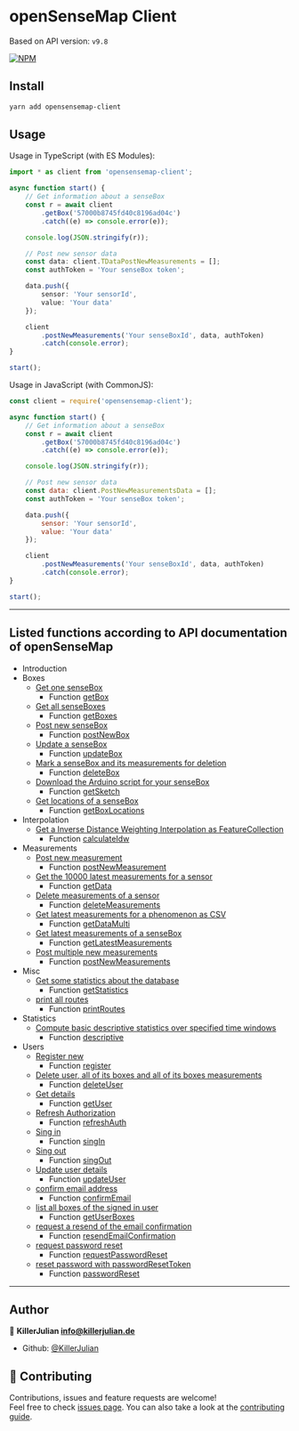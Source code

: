 # openSenseMap Client

Based on API version: `v9.8`

[![NPM](https://nodei.co/npm/opensensemap-client.png)](https://npmjs.org/package/opensensemap-client)

## Install

```sh
yarn add opensensemap-client
```

## Usage

Usage in TypeScript (with ES Modules):

```typescript
import * as client from 'opensensemap-client';

async function start() {
	// Get information about a senseBox
	const r = await client
		.getBox('57000b8745fd40c8196ad04c')
		.catch((e) => console.error(e));

	console.log(JSON.stringify(r));

	// Post new sensor data
	const data: client.TDataPostNewMeasurements = [];
	const authToken = 'Your senseBox token';

	data.push({
		sensor: 'Your sensorId',
		value: 'Your data'
	});

	client
		.postNewMeasurements('Your senseBoxId', data, authToken)
		.catch(console.error);
}

start();
```

Usage in JavaScript (with CommonJS):

```js
const client = require('opensensemap-client');

async function start() {
	// Get information about a senseBox
	const r = await client
		.getBox('57000b8745fd40c8196ad04c')
		.catch((e) => console.error(e));

	console.log(JSON.stringify(r));

	// Post new sensor data
	const data: client.PostNewMeasurementsData = [];
	const authToken = 'Your senseBox token';

	data.push({
		sensor: 'Your sensorId',
		value: 'Your data'
	});

	client
		.postNewMeasurements('Your senseBoxId', data, authToken)
		.catch(console.error);
}

start();
```

---

## Listed functions according to API documentation of openSenseMap

- Introduction
- Boxes
	- [Get one senseBox](https://docs.opensensemap.org/#api-Boxes-getBox)
		- Function [getBox](https://killerjulian.github.io/opensensemap-client/modules.html#getBox)
	- [Get all senseBoxes](https://docs.opensensemap.org/#api-Boxes-getBoxes)
		- Function [getBoxes](https://killerjulian.github.io/opensensemap-client/modules.html#getBoxes)
	- [Post new senseBox](https://docs.opensensemap.org/#api-Boxes-postNewBox)
		- Function [postNewBox](https://killerjulian.github.io/opensensemap-client/modules.html#postNewBox)
	- [Update a senseBox](https://docs.opensensemap.org/#api-Boxes-updateBox)
		- Function [updateBox](https://killerjulian.github.io/opensensemap-client/modules.html#updateBox)
	- [Mark a senseBox and its measurements for deletion](https://docs.opensensemap.org/#api-Boxes-deleteBox)
		- Function [deleteBox](https://killerjulian.github.io/opensensemap-client/modules.html#deleteBox)
	- [Download the Arduino script for your senseBox](https://docs.opensensemap.org/#api-Boxes-getSketch)
		- Function [getSketch](https://killerjulian.github.io/opensensemap-client/modules.html#getSketch)
	- [Get locations of a senseBox](https://docs.opensensemap.org/#api-Boxes-getBoxLocations)
		- Function [getBoxLocations](https://killerjulian.github.io/opensensemap-client/modules.html#getBoxLocations)
- Interpolation
	- [Get a Inverse Distance Weighting Interpolation as FeatureCollection](https://docs.opensensemap.org/#api-Interpolation-calculateIdw)
		- Function [calculateIdw](https://killerjulian.github.io/opensensemap-client/modules.html#calculateIdw)
- Measurements
	- [Post new measurement](https://docs.opensensemap.org/#api-Measurements-postNewMeasurement)
		- Function [postNewMeasurement](https://killerjulian.github.io/opensensemap-client/modules.html#postNewMeasurement)
	- [Get the 10000 latest measurements for a sensor](https://docs.opensensemap.org/#api-Measurements-getData)
		- Function [getData](https://killerjulian.github.io/opensensemap-client/modules.html#getData)
	- [Delete measurements of a sensor](https://docs.opensensemap.org/#api-Measurements-deleteMeasurements)
		- Function [deleteMeasurements](https://killerjulian.github.io/opensensemap-client/modules.html#deleteMeasurements)
	- [Get latest measurements for a phenomenon as CSV](https://docs.opensensemap.org/#api-Measurements-getDataMulti)
		- Function [getDataMulti](https://killerjulian.github.io/opensensemap-client/modules.html#getDataMulti)
	- [Get latest measurements of a senseBox](https://docs.opensensemap.org/#api-Measurements-getLatestMeasurements)
		- Function [getLatestMeasurements](https://killerjulian.github.io/opensensemap-client/modules.html#getLatestMeasurements)
	- [Post multiple new measurements](https://docs.opensensemap.org/#api-Measurements-postNewMeasurements)
		- Function [postNewMeasurements](https://killerjulian.github.io/opensensemap-client/modules.html#postNewMeasurements)
- Misc
	- [Get some statistics about the database](https://docs.opensensemap.org/#api-Misc-getStatistics)
		- Function [getStatistics](https://killerjulian.github.io/opensensemap-client/modules.html#getStatistics)
	- [print all routes](https://docs.opensensemap.org/#api-Misc-printRoutes)
		- Function [printRoutes](https://killerjulian.github.io/opensensemap-client/modules.html#printRoutes)
- Statistics
	- [Compute basic descriptive statistics over specified time windows](https://docs.opensensemap.org/#api-Statistics-descriptive)
		- Function [descriptive](https://killerjulian.github.io/opensensemap-client/modules.html#descriptive)
- Users
	- [Register new](https://docs.opensensemap.org/#api-Users-register)
		- Function [register](https://killerjulian.github.io/opensensemap-client/modules.html#register)
	- [Delete user, all of its boxes and all of its boxes measurements](https://docs.opensensemap.org/#api-Users-deleteUser)
		- Function [deleteUser](https://killerjulian.github.io/opensensemap-client/modules.html#deleteUser)
	- [Get details](https://docs.opensensemap.org/#api-Users-getUser)
		- Function [getUser](https://killerjulian.github.io/opensensemap-client/modules.html#getUser)
	- [Refresh Authorization](https://docs.opensensemap.org/#api-Users-refresh_auth)
		- Function [refreshAuth](https://killerjulian.github.io/opensensemap-client/modules.html#refreshAuth)
	- [Sing in](https://docs.opensensemap.org/#api-Users-sign_in)
		- Function [singIn](https://killerjulian.github.io/opensensemap-client/modules.html#singIn)
	- [Sing out](https://docs.opensensemap.org/#api-Users-sign_out)
		- Function [singOut](https://killerjulian.github.io/opensensemap-client/modules.html#singOut)
	- [Update user details](https://docs.opensensemap.org/#api-Users-updateUser)
		- Function [updateUser](https://killerjulian.github.io/opensensemap-client/modules.html#updateUser)
	- [confirm email address](https://docs.opensensemap.org/#api-Users-confirm_email)
		- Function [confirmEmail](https://killerjulian.github.io/opensensemap-client/modules.html#confirmEmail)
	- [list all boxes of the signed in user](https://docs.opensensemap.org/#api-Users-getUserBoxes)
		- Function [getUserBoxes](https://killerjulian.github.io/opensensemap-client/modules.html#getUserBoxes)
	- [request a resend of the email confirmation](https://docs.opensensemap.org/#api-Users-resend_email_confirmation)
		- Function [resendEmailConfirmation](https://killerjulian.github.io/opensensemap-client/modules.html#resendEmailConfirmation)
	- [request password reset](https://docs.opensensemap.org/#api-Users-request_password_reset)
		- Function [requestPasswordReset](https://killerjulian.github.io/opensensemap-client/modules.html#requestPasswordReset)
	- [reset password with passwordResetToken](https://docs.opensensemap.org/#api-Users-password_reset)
		- Function [passwordReset](https://killerjulian.github.io/opensensemap-client/modules.html#passwordReset)

---

## Author

👤 **KillerJulian <info@killerjulian.de>**

- Github: [@KillerJulian](https://github.com/KillerJulian)

## 🤝 Contributing

Contributions, issues and feature requests are welcome!<br />Feel free to check [issues page](https://github.com/KillerJulian/opensensemap-client/issues). You can also take a look at the [contributing guide](https://github.com/KillerJulian/opensensemap-client/blob/master/CONTRIBUTING.md).
